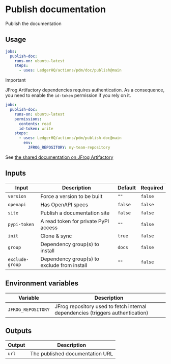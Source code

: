 # Publish documentation

Publish the documentation

## Usage

```yaml
jobs:
  publish-doc:
    runs-on: ubuntu-latest
    steps:
      - uses: LedgerHQ/actions/pdm/doc/publish@main
```

> [!IMPORTANT]
> JFrog Artifactory dependencies requires authentication.
> As a consequence, you need to enable the `id-token` permission if you rely on it.
>
> ```yaml
> jobs:
>   publish-doc:
>     runs-on: ubuntu-latest
>     permissions:
>       contents: read
>       id-token: write
>     steps:
>       - uses: LedgerHQ/actions/pdm/publish-doc@main
>         env:
>           JFROG_REPOSITORY: my-team-repository
> ```
>
> See [the shared documentation on JFrog Artifactory](https://github.com/LedgerHQ/actions/tree/main/pdm#jfrog-artifactory)

## Inputs

| Input | Description | Default | Required |
|-------|-------------|---------|----------|
| `version` | Force a version to be built | `""` | `false` |
| `openapi` | Has OpenAPI specs | `false` | `false` |
| `site` | Publish a documentation site | `false` | `false` |
| `pypi-token` | A read token for private PyPI access | `""` | `false` |
| `init` | Clone & sync | `true` | `false` |
| `group` | Dependency group(s) to install | `docs` | `false` |
| `exclude-group` | Dependency group(s) to exclude from install | `""` | `false` |

## Environment variables

| Variable | Description |
|--------|-------------|
| `JFROG_REPOSITORY` | JFrog repository used to fetch internal dependencies (triggers authentication) |

## Outputs

| Output | Description |
|--------|-------------|
| `url` | The published documentation URL |
